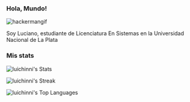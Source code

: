 ### Hola, Mundo!
![hackermangif](https://github.com/luichinni/luichinni/assets/98102676/76e117ca-1e97-40c7-9191-00fe541f93bf)

Soy Luciano, estudiante de Licenciatura En Sistemas en la Universidad Nacional de La Plata
### Mis stats
![luichinni's Stats](https://github-readme-stats.vercel.app/api?username=luichinni&theme=blueberry&show_icons=true&hide_border=true&count_private=true)

![luichinni's Streak](https://github-readme-streak-stats.herokuapp.com/?user=luichinni&theme=blueberry&hide_border=true)

![luichinni's Top Languages](https://github-readme-stats.vercel.app/api/top-langs/?username=luichinni&theme=blueberry&show_icons=true&hide_border=true&layout=compact)


